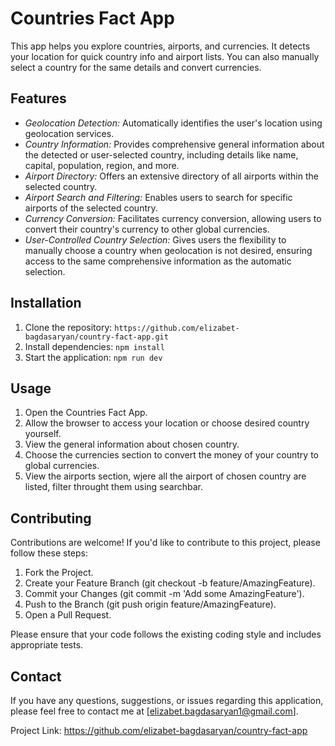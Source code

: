 # Countries Fact App

This app helps you explore countries, airports, and currencies. It detects your location for quick country info and airport lists. You can also manually select a country for the same details and convert currencies.

## Features

- _Geolocation Detection:_ Automatically identifies the user's location using geolocation services.
- _Country Information:_ Provides comprehensive general information about the detected or user-selected country, including details like name, capital, population, region, and more.
- _Airport Directory:_ Offers an extensive directory of all airports within the selected country.
- _Airport Search and Filtering:_ Enables users to search for specific airports of the selected country.
- _Currency Conversion:_ Facilitates currency conversion, allowing users to convert their country's currency to other global currencies.
- _User-Controlled Country Selection:_ Gives users the flexibility to manually choose a country when geolocation is not desired, ensuring access to the same comprehensive information as the automatic selection.

## Installation

1. Clone the repository: `https://github.com/elizabet-bagdasaryan/country-fact-app.git`
2. Install dependencies: `npm install`
3. Start the application: `npm run dev`

## Usage

1. Open the Countries Fact App.
2. Allow the browser to access your location or choose desired country yourself.
3. View the general information about chosen country.
4. Choose the currencies section to convert the money of your country to global currencies.
5. View the airports section, wjere all the airport of chosen country are listed, filter throught them using searchbar.

## Contributing

Contributions are welcome! If you'd like to contribute to this project, please follow these steps:

1. Fork the Project.
2. Create your Feature Branch (git checkout -b feature/AmazingFeature).
3. Commit your Changes (git commit -m 'Add some AmazingFeature').
4. Push to the Branch (git push origin feature/AmazingFeature).
5. Open a Pull Request.

Please ensure that your code follows the existing coding style and includes appropriate tests.

## Contact

If you have any questions, suggestions, or issues regarding this application, please feel free to contact me at [elizabet.bagdasaryan1@gmail.com].

Project Link: https://github.com/elizabet-bagdasaryan/country-fact-app
